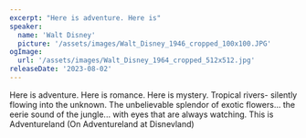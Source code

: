 ```yaml
---
excerpt: "Here is adventure. Here is"
speaker:
  name: 'Walt Disney'
  picture: '/assets/images/Walt_Disney_1946_cropped_100x100.JPG'
ogImage:
  url: '/assets/images/Walt_Disney_1964_cropped_512x512.jpg'
releaseDate: '2023-08-02'
---
```


Here is adventure. Here is romance. Here is mystery. Tropical rivers- silently flowing into the unknown. The unbelievable splendor of exotic flowers... the eerie sound of the jungle... with eyes that are always watching. This is Adventureland  (On Adventureland at Disnevland)
